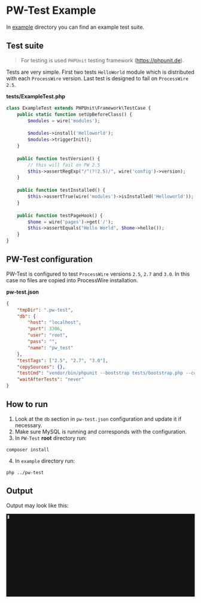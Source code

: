 # PW-Test Example

In [example](https://github.com/uiii/pw-test/tree/master/example) directory you can find an example test suite.

## Test suite

> For testing is used `PHPUnit` testing framework (https://phpunit.de).

Tests are very simple. First two tests `HelloWorld` module which is distributed with each `ProcessWire` version.
Last test is designed to fail on `ProcessWire 2.5`.

**tests/ExampleTest.php**
```php
class ExampleTest extends PHPUnit\Framework\TestCase {
	public static function setUpBeforeClass() {
		$modules = wire('modules');

		$modules->install('Helloworld');
		$modules->triggerInit();
	}

	public function testVersion() {
		// this will fail on PW 2.5
		$this->assertRegExp("/^(?!2.5)/", wire('config')->version);
	}

	public function testInstalled() {
		$this->assertTrue(wire('modules')->isInstalled('Helloworld'));
	}

	public function testPageHook() {
		$home = wire('pages')->get('/');
		$this->assertEquals("Hello World", $home->hello());
	}
}
```

## PW-Test configuration

PW-Test is configured to test `ProcessWire` versions `2.5`, `2.7` and `3.0`. In this case no files are copied into ProcessWire installation.

**pw-test.json**
```json
{
	"tmpDir": ".pw-test",
	"db": {
		"host": "localhost",
		"port": 3306,
		"user": "root",
		"pass": "",
		"name": "pw_test"
	},
	"testTags": ["2.5", "2.7", "3.0"],
	"copySources": {},
	"testCmd": "vendor/bin/phpunit --bootstrap tests/bootstrap.php --colors tests/ExampleTest.php",
	"waitAfterTests": "never"
}
```

## How to run

1. Look at the `db` section in `pw-test.json` configuration and update it if necessary.
2. Make sure MySQL is running and corresponds with the configuration.
3. In `PW-Test` **root** directory run:
```
composer install
```
4. In `example` directory run:
```
php ../pw-test
```

## Output

Output may look like this:

[![video](asciicast.gif)](https://asciinema.org/a/95368)